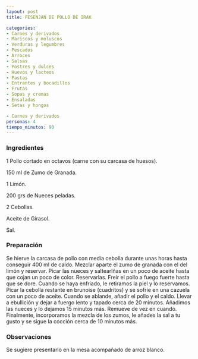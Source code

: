 ```yaml
---
layout: post
title: FESENJAN DE POLLO DE IRAK

categories:
- Carnes y derivados
- Mariscos y moluscos
- Verduras y legumbres
- Pescados
- Arroces
- Salsas
- Postres y dulces
- Huevos y lacteos
- Pastas
- Entrantes y bocadillos
- Frutas
- Sopas y cremas
- Ensaladas
- Setas y hongos

- Carnes y derivados
personas: 4 
tiempo_minutos: 90 
---
```

<h3>Ingredientes</h3>
1 Pollo cortado en octavos (carne con su carcasa de huesos).

150 ml de Zumo de Granada.

1 Limón.

200 grs de Nueces peladas.

2 Cebollas.

Aceite de Girasol.

Sal.

<h3>Preparación</h3>
Se hierve la carcasa de pollo con media cebolla durante unas horas hasta conseguir 400 ml de caldo. Mezclar aparte el zumo de granada con el del limón y reservar. Picar las nueces y saltearlñas en un poco de aceite hasta que cojan un poco de color. Reservarlas. Freir el pollo a fuego fuerte hasta que se dore. Cuando se haya enfriado, le retiramos la piel y lo reservamos. Picar la cebolla restante en brunoise (cuadritos) y se sofríe en una cazuela con un poco de aceite. Cuando se ablande, añadir el pollo y el caldo. Llevar a ebullición y dejar a fuergo lento y tapado cerca de 20 minutos. Añadimos las nueces y lo dejamos 15 minutos más. Remueve de vez en cuando. Finalmente, incorporamos la mezcla de los zumos, le añades la sal a tu gusto y se sigue la cocción cerca de 10 minutos más.

<h3>Observaciones</h3>
Se sugiere presentarlo en la mesa acompañado de arroz blanco.

